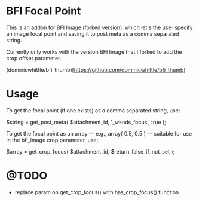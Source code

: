 BFI Focal Point
===============

This is an addon for BFI Image (forked version), which let's the user specify an image focal point and saving it to post meta as a comma separated string.

Currently only works with the version BFI Image that I forked to add the crop offset parameter.

(dominicwhittle/bfi_thumb)[https://github.com/dominicwhittle/bfi_thumb]


Usage
=====

To get the focal point (if one exists) as a comma separated string, use:

$string = get_post_meta( $attachment_id, '_wknds_focus', true );


To get the focal point as an array — e.g., array( 0.5, 0.5 ) — suitable for
use in the bfi_image crop parameter, use:

$array = get_crop_focus( $attachment_id, $return_false_if_not_set );



@TODO
=====

- replace param on get_crop_focus() with has_crop_focus() function
